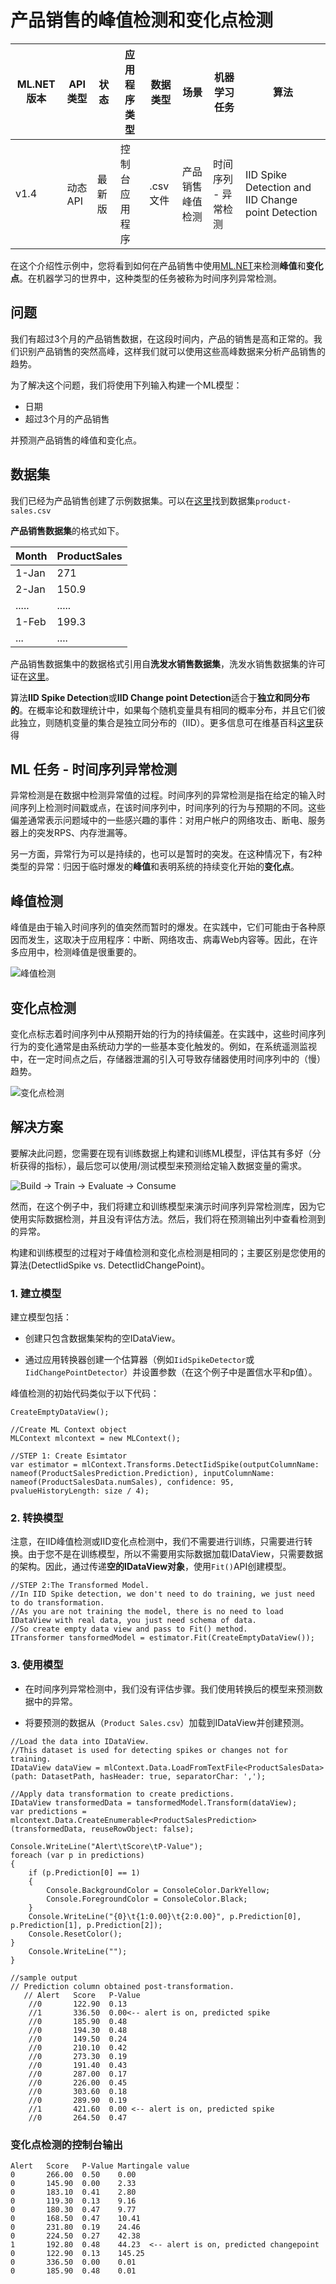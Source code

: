 # 产品销售的峰值检测和变化点检测

| ML.NET 版本 | API 类型          | 状态                        | 应用程序类型    | 数据类型 | 场景            | 机器学习任务                   | 算法                  |
|----------------|-------------------|-------------------------------|-------------|-----------|---------------------|---------------------------|-----------------------------|
| v1.4         | 动态 API | 最新版 | 控制台应用程序 | .csv 文件 | 产品销售峰值检测| 时间序列 - 异常检测| IID Spike Detection and IID Change point Detection |

在这个介绍性示例中，您将看到如何在产品销售中使用[ML.NET](https://www.microsoft.com/net/learn/apps/machine-learning-and-ai/ml-dotnet)来检测**峰值**和**变化点**。在机器学习的世界中，这种类型的任务被称为时间序列异常检测。

## 问题
我们有超过3个月的产品销售数据，在这段时间内，产品的销售是高和正常的。我们识别产品销售的突然高峰，这样我们就可以使用这些高峰数据来分析产品销售的趋势。

为了解决这个问题，我们将使用下列输入构建一个ML模型：
* 日期
* 超过3个月的产品销售

并预测产品销售的峰值和变化点。

## 数据集
我们已经为产品销售创建了示例数据集。可以在[这里](./SpikeDetection/Data/product-sales.csv)找到数据集`product-sales.csv`

**产品销售数据集**的格式如下。

| Month  | ProductSales |
|--------|--------------|
| 1-Jan  | 271          |
| 2-Jan  | 150.9        |
| .....  | .....        |
| 1-Feb  | 199.3        |
| ...    | ....         |

产品销售数据集中的数据格式引用自**洗发水销售数据集**，洗发水销售数据集的许可证在[这里](./SpikeDetection/Data/SHAMPOO-SALES-LICENSE.txt)。

算法**IID Spike Detection**或**IID Change point Detection**适合于**独立和同分布的**。在概率论和数理统计中，如果每个随机变量具有相同的概率分布，并且它们彼此独立，则随机变量的集合是独立同分布的（IID）。更多信息可在维基百科[这里](https://en.wikipedia.org/wiki/Independent_and_identically_distributed_random_variables)获得

## ML 任务 - 时间序列异常检测
异常检测是在数据中检测异常值的过程。时间序列的异常检测是指在给定的输入时间序列上检测时间戳或点，在该时间序列中，时间序列的行为与预期的不同。这些偏差通常表示问题域中的一些感兴趣的事件：对用户帐户的网络攻击、断电、服务器上的突发RPS、内存泄漏等。

另一方面，异常行为可以是持续的，也可以是暂时的突发。在这种情况下，有2种类型的异常：归因于临时爆发的**峰值**和表明系统的持续变化开始的**变化点**。

## 峰值检测
峰值是由于输入时间序列的值突然而暂时的爆发。在实践中，它们可能由于各种原因而发生，这取决于应用程序：中断、网络攻击、病毒Web内容等。因此，在许多应用中，检测峰值是很重要的。

![峰值检测](./docs/images/SpikeDetection.png)

## 变化点检测
​变化点标志着时间序列中从预期开始的行为的持续偏差。在实践中，这些时间序列行为的变化通常是由系统动力学的一些基本变化触发的。例如，在系统遥测监视中，在一定时间点之后，存储器泄漏的引入可导致存储器使用时间序列中的（慢）趋势。

![变化点检测](./docs/images/ChangePointDetection.png)

## 解决方案
要解决此问题，您需要在现有训练数据上构建和训练ML模型，评估其有多好（分析获得的指标），最后您可以使用/测试模型来预测给定输入数据变量的需求。

![Build -> Train -> Evaluate -> Consume](../shared_content/modelpipeline.png)

然而，在这个例子中，我们将建立和训练模型来演示时间序列异常检测库，因为它使用实际数据检测，并且没有评估方法。然后，我们将在预测输出列中查看检测到的异常。

构建和训练模型的过程对于峰值检测和变化点检测是相同的；主要区别是您使用的算法(DetectIidSpike vs. DetectIidChangePoint)。

### 1. 建立模型

建立模型包括：

* 创建只包含数据集架构的空IDataView。

* 通过应用转换器创建一个估算器（例如`IidSpikeDetector`或`IidChangePointDetector`）并设置参数（在这个例子中是置信水平和p值）。

峰值检测的初始代码类似于以下代码：

```CSharp
CreateEmptyDataView();

//Create ML Context object
MLContext mlcontext = new MLContext();

//STEP 1: Create Esimtator   
var estimator = mlContext.Transforms.DetectIidSpike(outputColumnName: nameof(ProductSalesPrediction.Prediction), inputColumnName: nameof(ProductSalesData.numSales), confidence: 95, pvalueHistoryLength: size / 4);

```

### 2. 转换模型
注意，在IID峰值检测或IID变化点检测中，我们不需要进行训练，只需要进行转换。由于您不是在训练模型，所以不需要用实际数据加载IDataView，只需要数据的架构。因此，通过传递**空的IDataView对象**，使用`Fit()`API创建模型。

```CSharp
//STEP 2:The Transformed Model.
//In IID Spike detection, we don't need to do training, we just need to do transformation. 
//As you are not training the model, there is no need to load IDataView with real data, you just need schema of data.
//So create empty data view and pass to Fit() method. 
ITransformer tansformedModel = estimator.Fit(CreateEmptyDataView());
```

### 3. 使用模型
* 在时间序列异常检测中，我们没有评估步骤。我们使用转换后的模型来预测数据中的异常。

* 将要预测的数据从（`Product Sales.csv`）加载到IDataView并创建预测。

```CSharp
//Load the data into IDataView.
//This dataset is used for detecting spikes or changes not for training.
IDataView dataView = mlContext.Data.LoadFromTextFile<ProductSalesData>(path: DatasetPath, hasHeader: true, separatorChar: ',');

//Apply data transformation to create predictions.
IDataView transformedData = tansformedModel.Transform(dataView);
var predictions = mlcontext.Data.CreateEnumerable<ProductSalesPrediction>(transformedData, reuseRowObject: false);
          
Console.WriteLine("Alert\tScore\tP-Value");
foreach (var p in predictions)
{
    if (p.Prediction[0] == 1)
    {
        Console.BackgroundColor = ConsoleColor.DarkYellow;
        Console.ForegroundColor = ConsoleColor.Black;
    }
    Console.WriteLine("{0}\t{1:0.00}\t{2:0.00}", p.Prediction[0], p.Prediction[1], p.Prediction[2]);
    Console.ResetColor();
}
    Console.WriteLine("");
}

//sample output
// Prediction column obtained post-transformation.
   // Alert   Score   P-Value   
    //0       122.90  0.13
    //1       336.50  0.00<-- alert is on, predicted spike
    //0       185.90  0.48
    //0       194.30  0.48
    //0       149.50  0.24
    //0       210.10  0.42
    //0       273.30  0.19
    //0       191.40  0.43
    //0       287.00  0.17
    //0       226.00  0.45
    //0       303.60  0.18
    //0       289.90  0.19
    //1       421.60  0.00 <-- alert is on, predicted spike
    //0       264.50  0.47
```

### 变化点检测的控制台输出

```
Alert   Score   P-Value Martingale value
0       266.00  0.50    0.00
0       145.90  0.00    2.33
0       183.10  0.41    2.80
0       119.30  0.13    9.16
0       180.30  0.47    9.77
0       168.50  0.47    10.41
0       231.80  0.19    24.46
0       224.50  0.27    42.38
1       192.80  0.48    44.23  <-- alert is on, predicted changepoint
0       122.90  0.13    145.25
0       336.50  0.00    0.01
0       185.90  0.48    0.01
```
